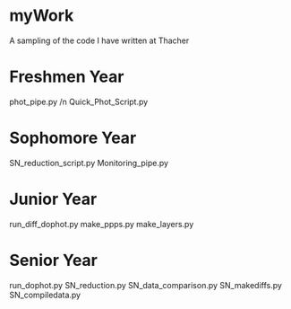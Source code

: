 # myWork
A sampling of the code I have written at Thacher

# Freshmen Year
phot_pipe.py /n
Quick_Phot_Script.py

# Sophomore Year
SN_reduction_script.py
Monitoring_pipe.py

# Junior Year
run_diff_dophot.py
make_ppps.py
make_layers.py

# Senior Year
run_dophot.py
SN_reduction.py
SN_data_comparison.py
SN_makediffs.py
SN_compiledata.py

